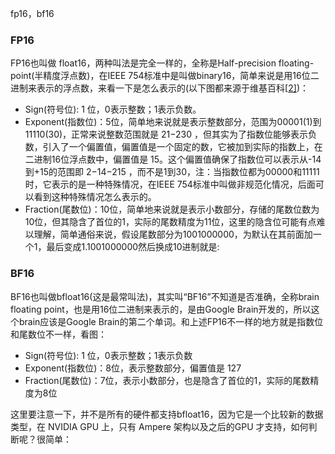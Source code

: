 fp16，bf16

### FP16

FP16也叫做 float16，两种叫法是完全一样的，全称是Half-precision floating-point(半精度浮点数)，在IEEE 754标准中是叫做binary16，简单来说是用16位二进制来表示的浮点数，来看一下是怎么表示的(以下图都来源于维基百科[[2\]](https://zhuanlan.zhihu.com/p/657886517#ref_2))：



- Sign(符号位): 1 位，0表示整数；1表示负数。
- Exponent(指数位)：5位，简单地来说就是表示整数部分，范围为00001(1)到11110(30)，正常来说整数范围就是 21−230 ，但其实为了指数位能够表示负数，引入了一个偏置值，偏置值是一个固定的数，它被加到实际的指数上，在二进制16位浮点数中，偏置值是 15。这个偏置值确保了指数位可以表示从-14到+15的范围即 2−14−215 ，而不是1到30，注：当指数位都为00000和11111时，它表示的是一种特殊情况，在IEEE 754标准中叫做非规范化情况，后面可以看到这种特殊情况怎么表示的。
- Fraction(尾数位)：10位，简单地来说就是表示小数部分，存储的尾数位数为10位，但其隐含了首位的1，实际的尾数精度为11位，这里的隐含位可能有点难以理解，简单通俗来说，假设尾数部分为1001000000，为默认在其前面加一个1，最后变成1.1001000000然后换成10进制就是:

### BF16

BF16也叫做bfloat16(这是最常叫法)，其实叫“BF16”不知道是否准确，全称brain floating point，也是用16位二进制来表示的，是由Google Brain开发的，所以这个brain应该是Google Brain的第二个单词。和上述FP16不一样的地方就是指数位和尾数位不一样，看图：

- Sign(符号位): 1 位，0表示整数；1表示负数
- Exponent(指数位)：8位，表示整数部分，偏置值是 127
- Fraction(尾数位)：7位，表示小数部分，也是隐含了首位的1，实际的尾数精度为8位

这里要注意一下，并不是所有的硬件都支持bfloat16，因为它是一个比较新的数据类型，在 NVIDIA GPU 上，只有 Ampere 架构以及之后的GPU 才支持，如何判断呢？很简单：